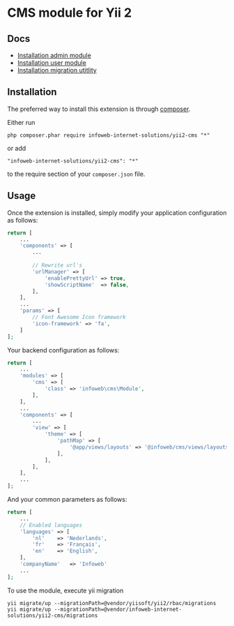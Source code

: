 CMS module for Yii 2
========================

Docs
-----
- [Installation admin module](https://github.com/mdmsoft/yii2-admin)
- [Installation user module](https://github.com/infoweb-internet-solutions/yii2-cms-user)
- [Installation migration utitlity](https://github.com/c006/yii2-migration-utility)


Installation
------------

The preferred way to install this extension is through [composer](http://getcomposer.org/download/).

Either run

```
php composer.phar require infoweb-internet-solutions/yii2-cms "*"
```

or add

```
"infoweb-internet-solutions/yii2-cms": "*"
```

to the require section of your `composer.json` file.


Usage
-----

Once the extension is installed, simply modify your application configuration as follows:

```php
return [
    ...
    'components' => [
        ...        
        
        // Rewrite url's
        'urlManager' => [
            'enablePrettyUrl' => true,
            'showScriptName'  => false,
        ],
    ],
    ...
    'params' => [
        // Font Awesome Icon framework
        'icon-framework' => 'fa',  
    ]
];
```

Your backend configuration as follows:

```php
return [
    ...
    'modules' => [
        'cms' => [
            'class' => 'infoweb\cms\Module',
        ],
    ],
    ...
    'components' => [
        ...
        'view' => [
            'theme' => [
                'pathMap' => [
                    '@app/views/layouts' => '@infoweb/cms/views/layouts',
                ],
            ],
        ],
    ],
    ...
];
```

And your common parameters as follows:

```php
return [
    ...
    // Enabled languages
    'languages' => [
        'nl'    => 'Nederlands',
        'fr'    => 'Français',
        'en'    => 'English',
    ],
    'companyName'   => 'Infoweb'
    ...
];
```


To use the module, execute yii migration
```
yii migrate/up --migrationPath=@vendor/yiisoft/yii2/rbac/migrations
yii migrate/up --migrationPath=@vendor/infoweb-internet-solutions/yii2-cms/migrations
```